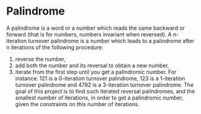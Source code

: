 # Palindrome

A palindrome is a word or a number which reads the same backward or forward (that is for numbers, numbers invariant when reversed).
A n-iteration turnover palindrome is a number which leads to a palindrome after n iterations of the following
procedure:
1. reverse the number,
2. add both the number and its reversal to obtain a new number,
3. iterate from the first step until you get a palindromic number.
For instance:
121 is a 0-iteration turnover palindrome,
123 is a 1-iteration turnover palindrome and
4782 is a 3-iteration turnover palindrome.
The goal of this project is to find such iterated reversal palindromes, and the smallest number of iterations,
in order to get a palindromic number, given the constraints on this number of iterations.
